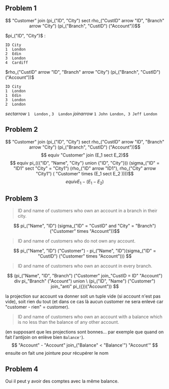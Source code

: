 
## Problem 1

$$ "Customer" join (pi_("ID", "City") sect rho_("CustID" arrow "ID", "Branch" arrow "City") (pi_("Branch", "CustID") ("Account"))$$

$pi_("ID", "City")$ :
```
ID City
1  London
2  Edin
3  London
4  Cardiff
```

$rho_("CustID" arrow "ID", "Branch" arrow "City") (pi_("Branch", "CustID") ("Account"))$  

```
ID City
1  London
1  Edin
3  London
2  London
```

 $sect arrow$   `1  London` , `3  London`
$join arrow$ `1 John London, 3 Jeff London`

## Problem 2

$$ "Customer" join (pi_("ID", "City") sect rho_("CustID" arrow "ID", "Branch" arrow "City") (pi_("Branch", "CustID") ("Account"))$$
$$ equiv "Customer" join (E_1 sect E_2)$$
$$ equiv pi_(({"ID", "Name", "City"} union {"ID", "City"})) (sigma_("ID" = "ID1" sect "City" = "City1") (rho_("ID" arrow "ID1"), rho_("City" arrow "City1") ( "Customer" times (E_1 sect E_2 ))))$$
$$ equiv E_1 - (E_1 - E_2)$$
## Problem 3

> ID and name of customers who own an account in a branch in their city.

$$ pi_("Name", "ID") (sigma_("ID" = "CustID" and "City" = "Branch") ("Customer" times "Account"))$$

> ID and name of customers who do not own any account.

$$ pi_("Name", "ID") ("Customer") - pi_("Name", "ID")(sigma_("ID" = "CustID") ("Customer" times "Account"))) $$

> ID and name of customers who own an account in every branch.

$$ (pi_("Name", "ID", "Branch") ("Customer" join_"CustID = ID" "Account") div pi_"Branch" ("Account") union \  (pi_("ID", "Name") ("Customer") join_"anti" pi_({})("Account")) $$

la projection sur account va donner soit un tuple vide (si account n'est pas vide), soit rien du tout (et dans ce cas là aucun customer ne sera enlevé car "customer - rien" = customer).

> ID and name of customers who own an account with a balance which is no less than the balance of any other account.

(en supposant que les projections sont bonnes... par exemple que quand on fait l'antijoin on enlève bien `Balance'`).
$$ "Account" - "Account" join_("Balance" < "Balance'") "Account'" $$
ensuite on fait une jointure pour récupérer le nom

## Problem 4

Oui il peut y avoir des comptes avec la même balance.